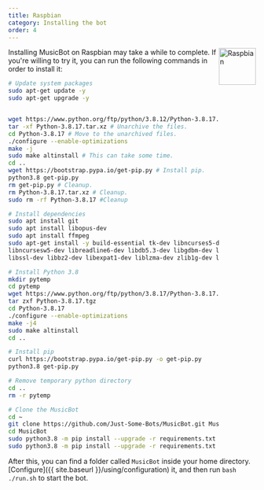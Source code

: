 ```yaml
---
title: Raspbian
category: Installing the bot
order: 4
---
```


<img class="doc-img" src="{{ site.baseurl }}/images/raspbian.png" alt="Raspbian" style="width: 75px; float: right;"/>

Installing MusicBot on Raspbian may take a while to complete.
If you're willing to try it, you can run the following commands in order to install it:

```bash
# Update system packages
sudo apt-get update -y
sudo apt-get upgrade -y


wget https://www.python.org/ftp/python/3.8.12/Python-3.8.17.tar.xz # Download the Python files.
tar -xf Python-3.8.17.tar.xz # Unarchive the files.
cd Python-3.8.17 # Move to the unarchived files.
./configure --enable-optimizations 
make -j
sudo make altinstall # This can take some time.
cd .. 
wget https://bootstrap.pypa.io/get-pip.py # Install pip.
python3.8 get-pip.py
rm get-pip.py # Cleanup.
rm Python-3.8.17.tar.xz # Cleanup.
sudo rm -rf Python-3.8.17 #Cleanup

# Install dependencies
sudo apt install git
sudo apt install libopus-dev
sudo apt install ffmpeg
sudo apt-get install -y build-essential tk-dev libncurses5-dev \
libncursesw5-dev libreadline6-dev libdb5.3-dev libgdbm-dev libsqlite3-dev \
libssl-dev libbz2-dev libexpat1-dev liblzma-dev zlib1g-dev libffi-dev

# Install Python 3.8
mkdir pytemp
cd pytemp
wget https://www.python.org/ftp/python/3.8.17/Python-3.8.17.tgz
tar zxf Python-3.8.17.tgz
cd Python-3.8.17
./configure --enable-optimizations
make -j4
sudo make altinstall
cd ..

# Install pip
curl https://bootstrap.pypa.io/get-pip.py -o get-pip.py
python3.8 get-pip.py

# Remove temporary python directory
cd ..
rm -r pytemp

# Clone the MusicBot
cd ~
git clone https://github.com/Just-Some-Bots/MusicBot.git MusicBot -b review
cd MusicBot
sudo python3.8 -m pip install --upgrade -r requirements.txt
sudo python3.8 -m pip install --upgrade -r requirements.txt
```

After this, you can find a folder called `MusicBot` inside your home directory. [Configure]({{ site.baseurl }}/using/configuration) it, and then run `bash ./run.sh` to start the bot.
